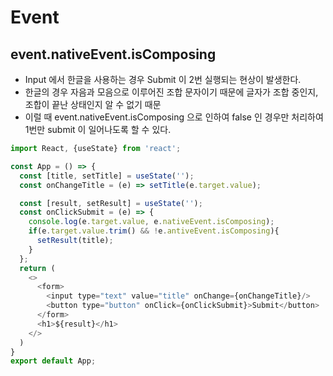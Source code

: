 # Event

## event.nativeEvent.isComposing
+ Input 에서 한글을 사용하는 경우 Submit 이 2번 실행되는 현상이 발생한다.
+ 한글의 경우 자음과 모음으로 이루어진 조합 문자이기 때문에 글자가 조합 중인지, 조합이 끝난 상태인지 알 수 없기 때문
+ 이럴 때 event.nativeEvent.isComposing 으로 인하여 false 인 경우만 처리하여 1번만 submit 이 일어나도록 할 수 있다.
``` javascript
import React, {useState} from 'react';

const App = () => {
  const [title, setTitle] = useState('');
  const onChangeTitle = (e) => setTitle(e.target.value);

  const [result, setResult] = useState('');
  const onClickSubmit = (e) => {
    console.log(e.target.value, e.nativeEvent.isComposing);
    if(e.target.value.trim() && !e.antiveEvent.isComposing){
      setResult(title);
    }
  };
  return (
    <>
      <form>
        <input type="text" value="title" onChange={onChangeTitle}/>
        <button type="button" onClick={onClickSubmit}>Submit</button>
      </form>
      <h1>${result}</h1>
    </>
  )
}
export default App;
```
